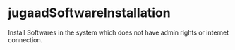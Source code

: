 # jugaadSoftwareInstallation
Install Softwares in the system which does not have admin rights or internet connection.
